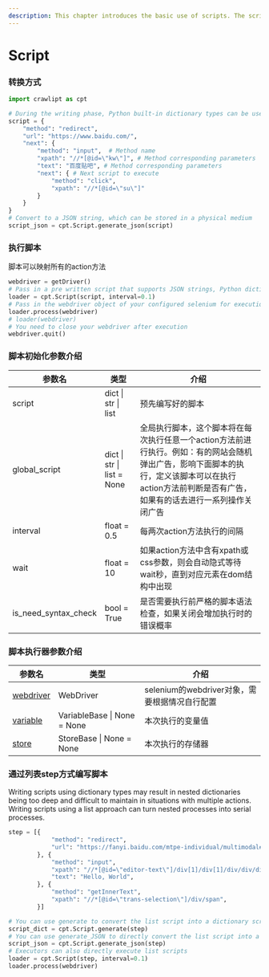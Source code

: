 ```yaml
---
description: This chapter introduces the basic use of scripts. The script is defined in JSON format and can be easily deserialized in various languages.
---
```


# Script

### 转换方式

```python
import crawlipt as cpt

# During the writing phase, Python built-in dictionary types can be used for writing
script = { 
    "method": "redirect",
    "url": "https://www.baidu.com/",
    "next": {
        "method": "input",  # Method name
        "xpath": "//*[@id=\"kw\"]", # Method corresponding parameters
        "text": "百度贴吧", # Method corresponding parameters
        "next": { # Next script to execute
            "method": "click",
            "xpath": "//*[@id=\"su\"]"
        }
    }
}
# Convert to a JSON string, which can be stored in a physical medium
script_json = cpt.Script.generate_json(script) 
```

### 执行脚本

脚本可以映射所有的action方法

```python
webdriver = getDriver()
# Pass in a pre written script that supports JSON strings, Python dictionaries, and list types
loader = cpt.Script(script, interval=0.1)
# Pass in the webdriver object of your configured selenium for execution
loader.process(webdriver) 
# loader(webdriver) 
# You need to close your webdriver after execution
webdriver.quit()
```

### 脚本初始化参数介绍

| 参数名                     | 类型                         | 介绍                                                                                                       |
| ----------------------- | -------------------------- | -------------------------------------------------------------------------------------------------------- |
| script                  | dict \| str \| list        | 预先编写好的脚本                                                                                                 |
| global\_script          | dict \| str \| list = None | 全局执行脚本，这个脚本将在每次执行任意一个action方法前进行执行。例如：有的网站会随机弹出广告，影响下面脚本的执行，定义该脚本可以在执行action方法前判断是否有广告，如果有的话去进行一系列操作关闭广告 |
| interval                | float = 0.5                | 每两次action方法执行的间隔                                                                                         |
| wait                    | float = 10                 | 如果action方法中含有xpath或css参数，则会自动隐式等待wait秒，直到对应元素在dom结构中出现                                                   |
| is\_need\_syntax\_check | bool = True                | 是否需要执行前严格的脚本语法检查，如果关闭会增加执行时的错误概率                                                                         |

### 脚本执行器参数介绍

| 参数名                                                                    | 类型                          | 介绍                              |
| ---------------------------------------------------------------------- | --------------------------- | ------------------------------- |
| [webdriver](https://www.selenium.dev/documentation/webdriver/drivers/) | WebDriver                   | selenium的webdriver对象，需要根据情况自行配置 |
| [variable](variable.md)                                                | VariableBase \| None = None | 本次执行的变量值                        |
| [store](store.md)                                                      | StoreBase \| None = None    | 本次执行的存储器                        |

### 通过列表step方式编写脚本

Writing scripts using dictionary types may result in nested dictionaries being too deep and difficult to maintain in situations with multiple actions. Writing scripts using a list approach can turn nested processes into serial processes.

```python
step = [{
            "method": "redirect",
            "url": "https://fanyi.baidu.com/mtpe-individual/multimodal#/",
        }, {
            "method": "input",
            "xpath": "//*[@id=\"editor-text\"]/div[1]/div[1]/div/div/div/div",
            "text": "Hello, World",
        }, {
            "method": "getInnerText",
            "xpath": "//*[@id=\"trans-selection\"]/div/span",
        }]

# You can use generate to convert the list script into a dictionary script
script_dict = cpt.Script.generate(step)
# You can use generate_JSON to directly convert the list script into a JSON string
script_json = cpt.Script.generate_json(step)
# Executors can also directly execute list scripts
loader = cpt.Script(step, interval=0.1)
loader.process(webdriver) 
```
